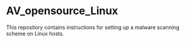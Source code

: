 # AV_opensource_Linux
This repository contains instructions for setting up a malware scanning scheme on Linux hosts.
